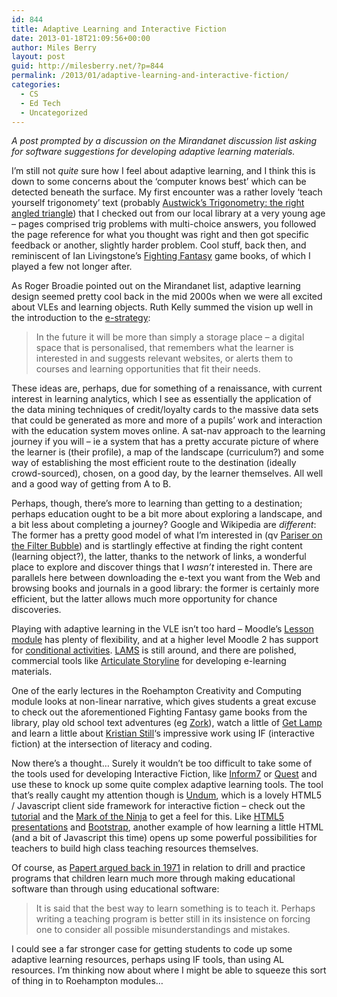 ```yaml
---
id: 844
title: Adaptive Learning and Interactive Fiction
date: 2013-01-18T21:09:56+00:00
author: Miles Berry
layout: post
guid: http://milesberry.net/?p=844
permalink: /2013/01/adaptive-learning-and-interactive-fiction/
categories:
  - CS
  - Ed Tech
  - Uncategorized
---
```

_A post prompted by a discussion on the Mirandanet discussion list asking for software suggestions for developing adaptive learning materials._

I&#8217;m still not _quite_ sure how I feel about adaptive learning, and I think this is down to some concerns about the &#8216;computer knows best&#8217; which can be detected beneath the surface. My first encounter was a rather lovely &#8216;teach yourself trigonomety&#8217; text (probably [Austwick&#8217;s Trigonometry: the right angled triangle](http://www.worldcat.org/title/trigonometry-the-right-angled-triangle/oclc/30293229)) that I checked out from our local library at a very young age &#8211; pages comprised trig problems with multi-choice answers, you followed the page reference for what you thought was right and then got specific feedback or another, slightly harder problem. Cool stuff, back then, and reminiscent of Ian Livingstone&#8217;s [Fighting Fantasy](http://fightingfantasy.com) game books, of which I played a few not longer after.

As Roger Broadie pointed out on the Mirandanet list, adaptive learning design seemed pretty cool back in the mid 2000s when we were all excited about VLEs and learning objects. Ruth Kelly summed the vision up well in the introduction to the [e-strategy](https://www.education.gov.uk/publications/eOrderingDownload/1296-2005PDF-EN-01.pdf):

> In the future it will be more than simply a storage place – a digital space that is personalised, that remembers what the learner is interested in and suggests relevant websites, or alerts them to courses and learning opportunities that fit their needs.

These ideas are, perhaps, due for something of a renaissance, with current interest in learning analytics, which I see as essentially the application of the data mining techniques of credit/loyalty cards to the massive data sets that could be generated as more and more of a pupils&#8217; work and interaction with the education system moves online. A sat-nav approach to the learning journey if you will &#8211; ie a system that has a pretty accurate picture of where the learner is (their profile), a map of the landscape (curriculum?) and some way of establishing the most efficient route to the destination (ideally crowd-sourced), chosen, on a good day, by the learner themselves. All well and a good way of getting from A to B.

Perhaps, though, there&#8217;s more to learning than getting to a destination; perhaps education ought to be a bit more about exploring a landscape, and a bit less about completing a journey? Google and Wikipedia are _different_: The former has a pretty good model of what I&#8217;m interested in (qv [Pariser on the Filter Bubble](http://www.thefilterbubble.com)) and is startlingly effective at finding the right content (learning object?), the latter, thanks to the network of links, a wonderful place to explore and discover things that I _wasn&#8217;t_ interested in. There are parallels here between downloading the e-text you want from the Web and browsing books and journals in a good library: the former is certainly more efficient, but the latter allows much more opportunity for chance discoveries.

Playing with adaptive learning in the VLE isn&#8217;t too hard &#8211; Moodle&#8217;s [Lesson module](http://docs.moodle.org/24/en/Lesson_module) has plenty of flexibility, and at a higher level Moodle 2 has support for [conditional activities](http://docs.moodle.org/22/en/Conditional_activities). [LAMS](http://www.lamsfoundation.org/index.htm) is still around, and there are polished, commercial tools like [Articulate Storyline](http://www.articulate.com/products/storyline-top-features.php#interactivity_href) for developing e-learning materials.

One of the early lectures in the Roehampton Creativity and Computing module looks at non-linear narrative, which gives students a great excuse to check out the aforementioned Fighting Fantasy game books from the library, play old school text adventures (eg [Zork](http://thcnet.net/error/index.php)), watch a little of [Get Lamp](http://www.getlamp.com) and learn a little about [Kristian Still](http://www.kristianstill.co.uk/wordpress/)&#8216;s impressive work using IF (interactive fiction) at the intersection of literacy and coding.

Now there&#8217;s a thought&#8230; Surely it wouldn&#8217;t be too difficult to take some of the tools used for developing Interactive Fiction, like [Inform7](http://inform7.com) or [Quest](http://www.textadventures.co.uk/quest/) and use these to knock up some quite complex adaptive learning tools. The tool that&#8217;s really caught my attention though is [Undum](http://undum.com), which is a lovely HTML5 / Javascript client side framework for interactive fiction &#8211; check out the [tutorial](http://undum.com/games/tutorial.en.html) and the [Mark of the Ninja](http://www.markoftheninja.com/undum/) to get a feel for this. Like [HTML5 presentations](http://imakewebthings.com/deck.js/) and [Bootstrap](http://twitter.github.com/bootstrap/), another example of how learning a little HTML (and a bit of Javascript this time) opens up some powerful possibilities for teachers to build high class teaching resources themselves.

Of course, as [Papert argued back in 1971](http://dspace.mit.edu/handle/1721.1/5835) in relation to drill and practice programs that children learn much more through making educational software than through using educational software:

> It is said that the best way to learn something is to teach it. Perhaps writing a teaching program is better still in its insistence on forcing one to consider all possible misunderstandings and mistakes.

I could see a far stronger case for getting students to code up some adaptive learning resources, perhaps using IF tools, than using AL resources. I&#8217;m thinking now about where I might be able to squeeze this sort of thing in to Roehampton modules&#8230;